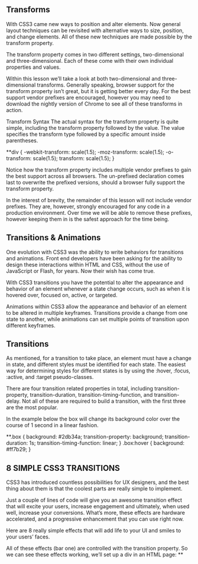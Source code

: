 ## Transforms

With CSS3 came new ways to position and alter elements. Now general layout techniques can be revisited with alternative ways to size, position, and change elements. All of these new techniques are made possible by the transform property.

The transform property comes in two different settings, two-dimensional and three-dimensional. Each of these come with their own individual properties and values.

Within this lesson we’ll take a look at both two-dimensional and three-dimensional transforms. Generally speaking, browser support for the transform property isn’t great, but it is getting better every day. For the best support vendor prefixes are encouraged, however you may need to download the nightly version of Chrome to see all of these transforms in action.

Transform Syntax
The actual syntax for the transform property is quite simple, including the transform property followed by the value. The value specifies the transform type followed by a specific amount inside parentheses.

**div {
  -webkit-transform: scale(1.5);
     -moz-transform: scale(1.5);
       -o-transform: scale(1.5);
          transform: scale(1.5);
}

              
Notice how the transform property includes multiple vendor prefixes to gain the best support across all browsers. The un-prefixed declaration comes last to overwrite the prefixed versions, should a browser fully support the transform property.

In the interest of brevity, the remainder of this lesson will not include vendor prefixes. They are, however, strongly encouraged for any code in a production environment. Over time we will be able to remove these prefixes, however keeping them in is the safest approach for the time being.

## Transitions & Animations

One evolution with CSS3 was the ability to write behaviors for transitions and animations. Front end developers have been asking for the ability to design these interactions within HTML and CSS, without the use of JavaScript or Flash, for years. Now their wish has come true.

With CSS3 transitions you have the potential to alter the appearance and behavior of an element whenever a state change occurs, such as when it is hovered over, focused on, active, or targeted.

Animations within CSS3 allow the appearance and behavior of an element to be altered in multiple keyframes. Transitions provide a change from one state to another, while animations can set multiple points of transition upon different keyframes.

## Transitions
As mentioned, for a transition to take place, an element must have a change in state, and different styles must be identified for each state. The easiest way for determining styles for different states is by using the :hover, :focus, :active, and :target pseudo-classes.

There are four transition related properties in total, including transition-property, transition-duration, transition-timing-function, and transition-delay. Not all of these are required to build a transition, with the first three are the most popular.

In the example below the box will change its background color over the course of 1 second in a linear fashion.


**.box {
  background: #2db34a;
  transition-property: background;
  transition-duration: 1s;
  transition-timing-function: linear;
}
.box:hover {
  background: #ff7b29;
}

## 8 SIMPLE CSS3 TRANSITIONS
CSS3 has introduced countless possibilities for UX designers, and the best thing about them is that the coolest parts are really simple to implement.

Just a couple of lines of code will give you an awesome transition effect that will excite your users, increase engagement and ultimately, when used well, increase your conversions. What’s more, these effects are hardware accelerated, and a progressive enhancement that you can use right now.

Here are 8 really simple effects that will add life to your UI and smiles to your users’ faces.

All of these effects (bar one) are controlled with the transition property. So we can see these effects working, we’ll set up a div in an HTML page:
**<!DOCTYPE html>
<html>
<head>
    <style type="text/css">
    </style>
</head>
<body>
    <div></div>
</body>
</html>
